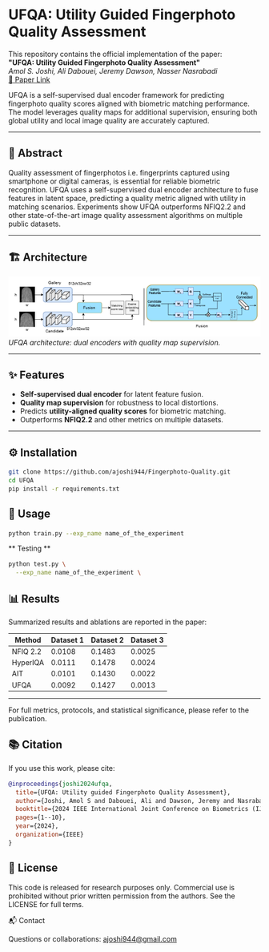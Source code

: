 # UFQA: Utility Guided Fingerphoto Quality Assessment

This repository contains the official implementation of the paper:  
**"UFQA: Utility Guided Fingerphoto Quality Assessment"**  
*Amol S. Joshi, Ali Dabouei, Jeremy Dawson, Nasser Nasrabadi*  
[📄 Paper Link](https://arxiv.org/abs/2407.11141)

UFQA is a self-supervised dual encoder framework for predicting fingerphoto quality scores aligned with biometric matching performance. The model leverages quality maps for additional supervision, ensuring both global utility and local image quality are accurately captured.

---

## 📌 Abstract
Quality assessment of fingerphotos i.e. fingerprints captured using smartphone or digital cameras, is essential for reliable biometric recognition. UFQA uses a self-supervised dual encoder architecture to fuse features in latent space, predicting a quality metric aligned with utility in matching scenarios. Experiments show UFQA outperforms NFIQ2.2 and other state-of-the-art image quality assessment algorithms on multiple public datasets.

---

## 🏗 Architecture
![UFQA Architecture](images/UFQA_architecture.png)  
*UFQA architecture: dual encoders with quality map supervision.*

---

## ✨ Features
- **Self-supervised dual encoder** for latent feature fusion.
- **Quality map supervision** for robustness to local distortions.
- Predicts **utility-aligned quality scores** for biometric matching.
- Outperforms **NFIQ2.2** and other metrics on multiple datasets.

---

## ⚙️ Installation
```bash
git clone https://github.com/ajoshi944/Fingerphoto-Quality.git
cd UFQA
pip install -r requirements.txt
```
## 🚀 Usage
```bash
python train.py --exp_name name_of_the_experiment
```
** Testing **
```bash
python test.py \
  --exp_name name_of_the_experiment \
```

## 📊 Results

Summarized results and ablations are reported in the paper:

| Method   | Dataset 1 | Dataset 2 | Dataset 3 |
|----------|-----------|-----------| --------- |
| NFIQ 2.2 | 0.0108    | 0.1483    | 0.0025    |
| HyperIQA | 0.0111    | 0.1478    | 0.0024    |
| AIT      | 0.0101    | 0.1430    | 0.0022    |
| UFQA     | 0.0092    | 0.1427    | 0.0013    |

---

For full metrics, protocols, and statistical significance, please refer to the publication.

## 📚 Citation

If you use this work, please cite:
```bibtex
@inproceedings{joshi2024ufqa,
  title={UFQA: Utility guided Fingerphoto Quality Assessment},
  author={Joshi, Amol S and Dabouei, Ali and Dawson, Jeremy and Nasrabadi, Nasser},
  booktitle={2024 IEEE International Joint Conference on Biometrics (IJCB)},
  pages={1--10},
  year={2024},
  organization={IEEE}
}
```
## 📜 License

This code is released for research purposes only.
Commercial use is prohibited without prior written permission from the authors.
See the LICENSE for full terms.

📬 Contact

Questions or collaborations: ajoshi944@gmail.com


